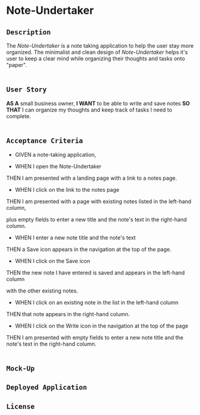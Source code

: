 # Note-Undertaker

## ``Description``
The _Note-Undertaker_ is a note taking application to help the user stay more organized. The minimalist and clean design 
of _Note-Undertaker_ helps it's user to keep a clear mind while organizing their thoughts and tasks onto "paper". 
</br></br>

## ``User Story``
**AS A** small business owner,
**I WANT** to be able to write and save notes
**SO THAT** I can organize my thoughts and keep track of tasks I need to complete.
</br></br>

## ``Acceptance Criteria``
* GIVEN a note-taking application,

* WHEN I open the Note-Undertaker

THEN I am presented with a landing page with a link to a notes page.

* WHEN I click on the link to the notes page

THEN I am presented with a page with existing notes listed in the left-hand column,

plus empty fields to enter a new title and the note's text in the right-hand column.

* WHEN I enter a new note title and the note's text

THEN a Save icon appears in the navigation at the top of the page.

* WHEN I click on the Save icon

THEN the new note I have entered is saved and appears in the left-hand column

with the other existing notes.

* WHEN I click on an existing note in the list in the left-hand column

THEN that note appears in the right-hand column.

* WHEN I click on the Write icon in the navigation at the top of the page

THEN I am presented with empty fields to enter a new note title and the note's text in the right-hand column.
</br></br>

## ``Mock-Up``


## ``Deployed Application``

## ``License``